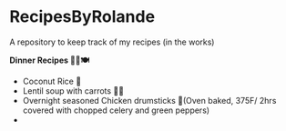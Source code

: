 # RecipesByRolande
A repository to keep track of my recipes (in the works)

**Dinner Recipes 🍚🍗🍽️**
 - Coconut Rice 🍚
 - Lentil soup with carrots 🥕🍲
 - Overnight seasoned Chicken drumsticks 🍗(Oven baked, 375F/ 2hrs covered with chopped celery and green peppers)
 - 
